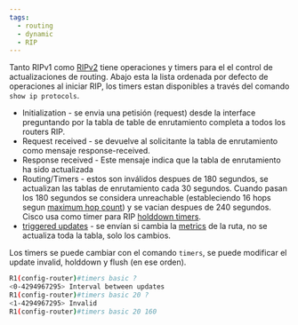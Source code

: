 ```yaml
---
tags:
  - routing
  - dynamic
  - RIP
---
```


Tanto RIPv1 como [RIPv2](RIPv2.md)  tiene operaciones y timers para el el control de actualizaciones de routing. Abajo esta la lista ordenada por defecto de operaciones al iniciar RIP, los timers estan disponibles a través del comando `show ip protocols`.
- Initialization - se envia una petisión (request) desde la interface preguntando por la tabla de table de enrutamiento completa a todos los routers RIP. 
- Request received - se devuelve al solicitante la tabla de enrutamiento como mensaje response-received. 
- Response received - Este mensaje indica que la tabla de enrutamiento ha sido actualizada
- Routing/Timers - estos son inválidos despues de 180 segundos, se actualizan las tablas de enrutamiento cada 30 segundos. Cuando pasan los 180 segundos se considera unreachable (estableciendo 16 hops segun [maximum hop count](maximum%20hop%20count.md)) y se vacian despues de 240 segundos. Cisco usa como timer para RIP [holddown timers](holddown%20timers.md). 
- [triggered updates](triggered%20updates.md) - se envían si cambia la [metrics](metrics.md) de la ruta, no se actualiza toda la tabla, solo los cambios. 

Los timers se puede cambiar con el comando `timers`, se puede modificar el update invalid, holddown y flush (en ese orden).

``` bash
R1(config-router)#timers basic ?
<0-4294967295> Interval between updates
R1(config-router)#timers basic 20 ?
<1-4294967295> Invalid
R1(config-router)#timers basic 20 160
```